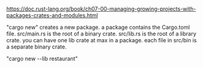 https://doc.rust-lang.org/book/ch07-00-managing-growing-projects-with-packages-crates-and-modules.html

"cargo new" creates a new package.
a package contains the Cargo.toml file.
src/main.rs is the root of a binary crate.
src/lib.rs is the root of a library crate.
you can have one lib crate at max in a package.
each file in src/bin is a separate binary crate.

"cargo new --lib restaurant"
